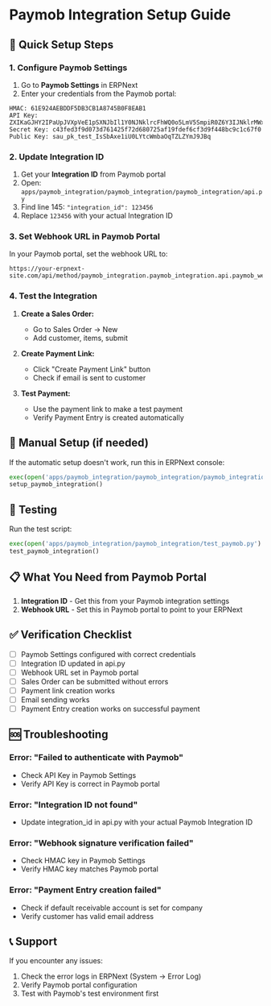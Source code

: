 # Paymob Integration Setup Guide

## 🚀 Quick Setup Steps

### 1. Configure Paymob Settings

1. Go to **Paymob Settings** in ERPNext
2. Enter your credentials from the Paymob portal:

```
HMAC: 61E924AEBDDF5DB3CB1A8745B0F8EAB1
API Key: ZXIKaGJHY2IPaUpJVXpVeE1pSXNJbIl1Y0NJNklrcFhWQ0o5LmV5SmpiR0Z6Y3IJNklrMWxjbU5vWVc1MElpd2IjSEp2Wm1sc1pWOXdheUk2TVRFNU56Z3NJbTVoYldVaU9pSnBibWwwYVdGc0luMC44VXpzdjRIYnIROENPMEJDNJFKRDh0WXFNQV9XbndsMFVvVFIVN0dpUEs3S01GVnJaNGIGMHIBZmRSWXppcU9pR3NwaTIMMGgxLXZkNEVnVINyd0VaUQ==
Secret Key: c43fed3f9d073d761425f72d680725af19fdef6cf3d9f448bc9c1c67f0
Public Key: sau_pk_test_IsSbAxe1iU0LYtcWmbaOqTZLZYmJ9JBq
```

### 2. Update Integration ID

1. Get your **Integration ID** from Paymob portal
2. Open: `apps/paymob_integration/paymob_integration/paymob_integration/api.py`
3. Find line 145: `"integration_id": 123456`
4. Replace `123456` with your actual Integration ID

### 3. Set Webhook URL in Paymob Portal

In your Paymob portal, set the webhook URL to:
```
https://your-erpnext-site.com/api/method/paymob_integration.paymob_integration.api.paymob_webhook
```

### 4. Test the Integration

1. **Create a Sales Order:**
   - Go to Sales Order → New
   - Add customer, items, submit

2. **Create Payment Link:**
   - Click "Create Payment Link" button
   - Check if email is sent to customer

3. **Test Payment:**
   - Use the payment link to make a test payment
   - Verify Payment Entry is created automatically

## 🔧 Manual Setup (if needed)

If the automatic setup doesn't work, run this in ERPNext console:

```python
exec(open('apps/paymob_integration/paymob_integration/paymob_integration/api.py').read())
setup_paymob_integration()
```

## 🧪 Testing

Run the test script:

```python
exec(open('apps/paymob_integration/paymob_integration/test_paymob.py').read())
test_paymob_integration()
```

## 📋 What You Need from Paymob Portal

1. **Integration ID** - Get this from your Paymob integration settings
2. **Webhook URL** - Set this in Paymob portal to point to your ERPNext

## ✅ Verification Checklist

- [ ] Paymob Settings configured with correct credentials
- [ ] Integration ID updated in api.py
- [ ] Webhook URL set in Paymob portal
- [ ] Sales Order can be submitted without errors
- [ ] Payment link creation works
- [ ] Email sending works
- [ ] Payment Entry creation works on successful payment

## 🆘 Troubleshooting

### Error: "Failed to authenticate with Paymob"
- Check API Key in Paymob Settings
- Verify API Key is correct in Paymob portal

### Error: "Integration ID not found"
- Update integration_id in api.py with your actual Paymob Integration ID

### Error: "Webhook signature verification failed"
- Check HMAC key in Paymob Settings
- Verify HMAC key matches Paymob portal

### Error: "Payment Entry creation failed"
- Check if default receivable account is set for company
- Verify customer has valid email address

## 📞 Support

If you encounter any issues:
1. Check the error logs in ERPNext (System → Error Log)
2. Verify Paymob portal configuration
3. Test with Paymob's test environment first
